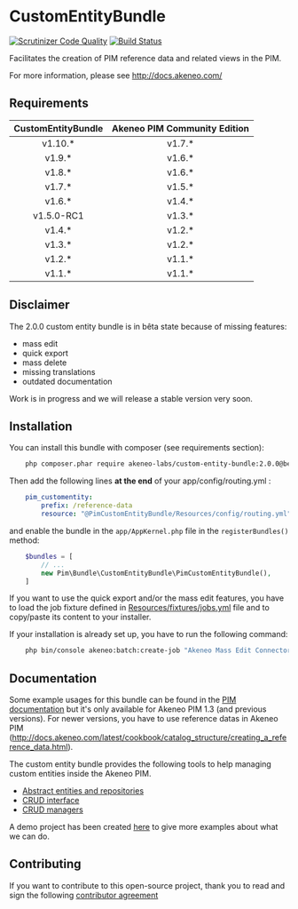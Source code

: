 # CustomEntityBundle

[![Scrutinizer Code Quality](https://scrutinizer-ci.com/g/akeneo-labs/CustomEntityBundle/badges/quality-score.png?b=master)](https://scrutinizer-ci.com/g/akeneo-labs/CustomEntityBundle/?branch=master)
[![Build Status](https://travis-ci.org/akeneo-labs/CustomEntityBundle.svg?branch=master)](https://travis-ci.org/akeneo-labs/CustomEntityBundle)

Facilitates the creation of PIM reference data and related views in the PIM.

For more information, please see http://docs.akeneo.com/

## Requirements

| CustomEntityBundle   | Akeneo PIM Community Edition |
|:--------------------:|:----------------------------:|
| v1.10.*              | v1.7.*                       |
| v1.9.*               | v1.6.*                       |
| v1.8.*               | v1.6.*                       |
| v1.7.*               | v1.5.*                       |
| v1.6.*               | v1.4.*                       |
| v1.5.0-RC1           | v1.3.*                       |
| v1.4.*               | v1.2.*                       |
| v1.3.*               | v1.2.*                       |
| v1.2.*               | v1.1.*                       |
| v1.1.*               | v1.1.*                       |

## Disclaimer

The 2.0.0 custom entity bundle is in bêta state because of missing features:
- mass edit
- quick export
- mass delete
- missing translations
- outdated documentation

Work is in progress and we will release a stable version very soon.

## Installation
You can install this bundle with composer (see requirements section):

```bash
    php composer.phar require akeneo-labs/custom-entity-bundle:2.0.0@beta
```

Then add the following lines **at the end** of your app/config/routing.yml :

```yaml
    pim_customentity:
        prefix: /reference-data
        resource: "@PimCustomEntityBundle/Resources/config/routing.yml"
```

and enable the bundle in the `app/AppKernel.php` file in the `registerBundles()` method:

```php
    $bundles = [
        // ...
        new Pim\Bundle\CustomEntityBundle\PimCustomEntityBundle(),
    ]
```

If you want to use the quick export and/or the mass edit features, you have to load the job fixture defined in  [Resources/fixtures/jobs.yml](Resources/fixtures/jobs.yml) file and to copy/paste its content to your installer.

If your installation is already set up, you have to run the following command:

```bash
    php bin/console akeneo:batch:create-job "Akeneo Mass Edit Connector" "csv_reference_data_quick_export" "quick_export" "csv_reference_data_quick_export" '{"delimiter": ";", "enclosure": "\"", "withHeader": true, "filePath": "/tmp/reference_data_quick_export.csv"}'
```

## Documentation

Some example usages for this bundle can be found in the [PIM documentation](http://docs.akeneo.com/master/cookbook/custom_entity/index.html) but it's only available for Akeneo PIM 1.3 (and previous versions). For newer versions, you have to use reference datas in Akeneo PIM (http://docs.akeneo.com/latest/cookbook/catalog_structure/creating_a_reference_data.html).

The custom entity bundle provides the following tools to help managing custom entities inside the Akeneo PIM.

* [Abstract entities and repositories](Resources/doc/abstract_entities_and_repositories.rst)
* [CRUD interface](Resources/doc/crud_interface.rst)
* [CRUD managers](Resources/doc/crud_managers.rst)

A demo project has been created [here](https://github.com/akeneo-labs/custom-entity-demo) to give more examples about what we can do.

## Contributing

If you want to contribute to this open-source project, thank you to read and sign the following [contributor agreement](http://www.akeneo.com/contributor-license-agreement/)
